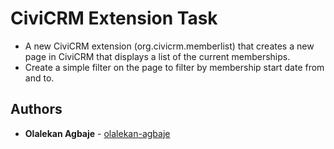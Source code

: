 # CiviCRM Extension Task

* A new CiviCRM extension (org.civicrm.memberlist) that creates a new page in CiviCRM that displays a list of the current memberships.
* Create a simple filter on the page to filter by membership start date from and to.


## Authors

* **Olalekan Agbaje** - [olalekan-agbaje](https://github.com/olalekan-agbaje)

